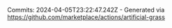 Commits: 2024-04-05T23:22:47.242Z - Generated via https://github.com/marketplace/actions/artificial-grass
<br>
